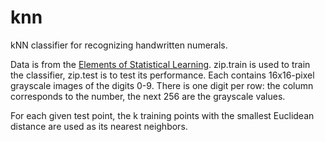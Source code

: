 # knn

kNN classifier for recognizing handwritten numerals.

Data is from the [Elements of Statistical Learning](http://statweb.stanford.edu/~tibs/ElemStatLearn/).
zip.train is used to train the classifier, zip.test is to test its performance.
Each contains 16x16-pixel grayscale images of the digits 0-9. There is one digit per row: the column corresponds to the number, the next 256 are the grayscale values.

For each given test point, the k training points with the smallest Euclidean distance are used as its nearest neighbors.
